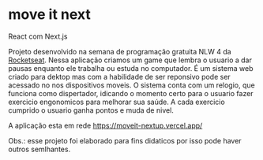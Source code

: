 # move it next
React com Next.js

Projeto desenvolvido na semana de programação gratuita NLW 4 da [Rocketseat](https://rocketseat.com.br/).
Nessa aplicação criamos um game que lembra o usuario a dar pausas enquanto ele trabalha ou estuda no computador. É um sistema web criado para dektop mas com a habilidade de ser reponsivo pode ser acessado no nos dispositivos moveis. 
O sistema conta com um relogio, que funciona como dispertador, idicando o momento certo para o usuario fazer exercicio engonomicos para melhorar sua saúde. A cada exercicio cumprido o usuario ganha pontos e muda de nivel.

A aplicação esta em rede https://moveit-nextup.vercel.app/


Obs.: esse projeto foi elaborado para fins didaticos por isso pode haver outros semlhantes.

